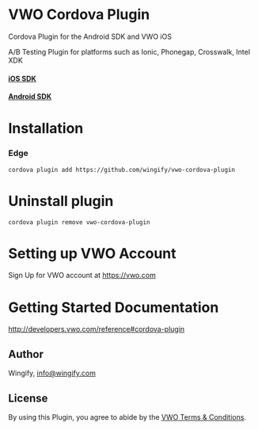 # VWO Cordova Plugin

Cordova Plugin for the Android SDK and VWO iOS

A/B Testing Plugin for platforms such as Ionic, Phonegap, Crosswalk, Intel XDK 

#### [iOS SDK](http://developers.vwo.com/reference#ios-introduction)
#### [Android SDK](http://developers.vwo.com/reference#android-introduction)

# Installation

### Edge

`cordova plugin add https://github.com/wingify/vwo-cordova-plugin`

# Uninstall plugin

`cordova plugin remove vwo-cordova-plugin`

# Setting up VWO Account

Sign Up for VWO account at https://vwo.com

# Getting Started Documentation

http://developers.vwo.com/reference#cordova-plugin

## Author

Wingify, info@wingify.com

## License

By using this Plugin, you agree to abide by the [VWO Terms & Conditions](https://vwo.com/terms-conditions).
